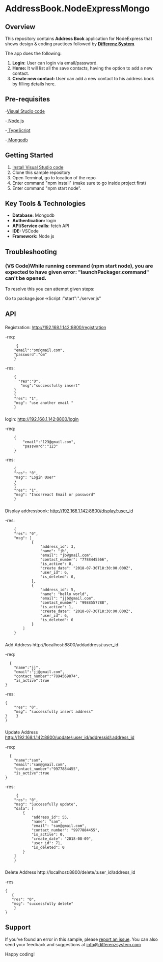 # AddressBook.NodeExpressMongo

## Overview
This repository contains **Address Book** application for NodeExpress that shows design & coding practices followed by **[Differenz System](http://www.differenzsystem.com/)**.

The app does the following:
1. **Login:** User can login via email/password. 
2. **Home:** It will list all the save contacts, having the option to add a new contact.
3. **Create new contact:** User can add a new contact to his address book by filling details here.

## Pre-requisites

-[Visual Studio code](https://code.visualstudio.com/)

-[ Node js ](https://nodejs.org/en/)

-[ TypeScript ](http://typescript.org/)

-[ Mongodb ](https://www.npmjs.com/package/mongodb)


## Getting Started
1. [Install Visual Studio code](https://code.visualstudio.com/)
2. Clone this sample repository
3. Open Terminal, go to location of the repo
4. Enter command "npm install" (make sure to go inside project first)
5. Enter command "npm start node".


## Key Tools & Technologies
- **Database:** Mongodb
- **Authentication:** login
- **API/Service calls:** fetch API
- **IDE:**  VSCode
- **Framework:** Node js

## Troubleshooting
### (VS Code)While running command (npm start node), you are expected to have given error: "launchPackager.command" can't be opened.
To resolve this you can attempt given steps:

Go to package.json->Script :"start":"./server.js"




## API
###
Registration:
http://192.168.1.142:8800/registration

-req:
```
     {
	"email":"om@gmail.com",
	"password":"om"
	}
 ```
-res:
```
	{
      "res":"0",
       "msg":"successfully insert"
    }
	{
    "res": "1",
    "msg": "use another email "
	}
```

###
login:
http://192.168.1.142:8800/login

-req:
```
    {
        "email":"123@gmail.com",
        "password":"123"
    }
```
-res:
```
    {
    "res": "0",
    "msg": "Login User"
    }
    {
    "res": "1",
    "msg": "Incorreact Email or password"
    }
```
###
Display addressbook:
http://192.168.1.142:8800/display/:user_id

-res:
```
    {
    "res": "0",
    "msg": [
            {
                "address_id": 3,
                "name": "jb",
                "email": "jb@gmail.com",
                "contact_number": "7788445566",
                "is_active": 0,
                "create_date": "2018-07-30T18:30:00.000Z",
                "user_id": 6,
                "is_deleted": 0,
            },
            {
                "address_id": 5,
                "name": "hello world",
                "email": "jjb@gmail.com",
                "contact_number": "9988557788",
                "is_active": 1,
                "create_date": "2018-07-30T18:30:00.000Z",
                "user_id": 6,
                "is_deleted": 0
            }
        ]
    }
```
###
Add Address
http://localhost:8800/addaddress/:user_id

-req:
```
  {
	"name":"jj",
	"email":"jj@gmail.com",
	"contact_number":"7894569874",
	"is_active":true
}
```
-res:
```
{
    "res": "0",
    "msg": "successfully insert address"
}    }
}
```
###
Update Address
http://192.168.1.142:8800/update/:user_id/addressid/:address_id

-req:
```
  {
	"name":"sam",
	"email":"sam@gmail.com",
	"contact_number":"9977884455",
	"is_active":true
}
```
-res:
```	
     {
    "res": "0",
    "msg": "Successfully update",
    "data": [
        {
            "address_id": 55,
            "name": "sam",
            "email": "sam@gmail.com",
            "contact_number": "9977884455",
            "is_active": 0,
            "create_date": "2018-08-09",
            "user_id": 71,
            "is_deleted": 0
        }
    ]
    }
```
###
Delete Address
http://localhost:8800/delete/:user_id/address_id

-res
 ```
 {
    {
    "res": "0",
    "msg": "successfully delete"
     }
}
```




## Support
If you've found an error in this sample, please [report an issue](https://github.com/differenz-system/AddressBook.NodeExpressMongo). You can also send your feedback and suggestions at info@differenzsystem.com

Happy coding!
